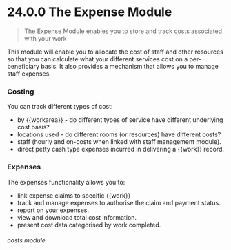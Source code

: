 # 24.0.0 The Expense Module

> The Expense Module enables you to store and track costs associated with your work



This module will enable you to allocate the cost of staff and other resources so that you can calculate what your different services cost on a per-beneficiary basis.  It also provides a mechanism that allows you to manage staff expenses.

### Costing
You can track different types of cost:
- by {{workarea}} - do different types of service have different underlying cost basis?
- locations used - do different rooms (or resources) have different costs?
- staff (hourly and on-costs when linked with staff management module).
- direct petty cash type expenses incurred in delivering a {{work}} record.

### Expenses

The expenses functionality allows you to:
- link expense claims to specific {{work}}
- track and manage expenses to authorise the claim and payment status.
- report on your expenses.
- view and download total cost information.
- present cost data categorised by work completed.


###### costs module

